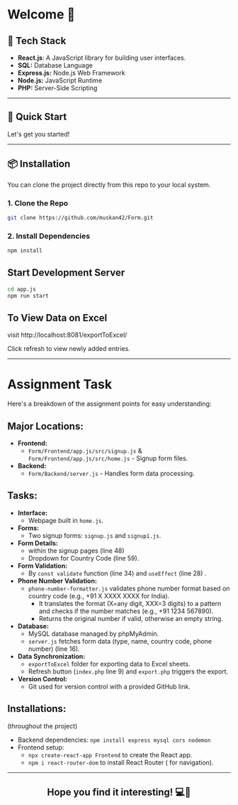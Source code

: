 # Welcome 🌟

## 🚀 Tech Stack
- **React.js**: A JavaScript library for building user interfaces.
- **SQL:** Database Language
- **Express.js:** Node.js Web Framework
- **Node.js:** JavaScript Runtime 
- **PHP:** Server-Side Scripting 

---

## 🚀 Quick Start
Let's get you started!

---

## 📦 Installation

You can clone the project directly from this repo to your local system.

### 1. Clone the Repo

```bash
git clone https://github.com/muskan42/Form.git
```

### 2. Install Dependencies

```bash
npm install
```

## Start Development Server

```bash
cd app.js
npm run start
```

## To View Data on Excel

visit http://localhost:8081/exportToExcel/

Click refresh to view newly added entries.

---

# Assignment Task

Here's a breakdown of the assignment points for easy understanding:

## Major Locations:

* **Frontend:**
    * `Form/Frontend/app.js/src/signup.js` & `Form/Frontend/app.js/src/home.js` - Signup form files.
* **Backend:**
    * `Form/Backend/server.js` - Handles form data processing.

## Tasks:

* **Interface:**
    * Webpage built in `home.js`.
* **Forms:**
    * Two signup forms: `signup.js` and `signup1.js`.
* **Form Details:**
    * within the signup pages (line 48)
    * Dropdown for Country Code (line 59).
* **Form Validation:**
    * By `const validate` function (line 34) and `useEffect` (line 28) .
* **Phone Number Validation:**
    * `phone-number-formatter.js` validates phone number format based on country code (e.g., +91 X XXXX XXXX for India).
        * It translates the format (X=any digit, XXX=3 digits) to a pattern and checks if the number matches (e.g., +91 1234 567890).
        * Returns the original number if valid, otherwise an empty string.
* **Database:**
    * MySQL database managed by phpMyAdmin.
    * `server.js` fetches form data (type, name, country code, phone number) (line 16).
* **Data Synchronization:**
    * `exportToExcel` folder for exporting data to Excel sheets.
    * Refresh button (`index.php` line 9) and `export.php` triggers the export.
* **Version Control:**
    * Git used for version control with a provided GitHub link.

## Installations: 
(throughout the project)

* Backend dependencies: `npm install express mysql cors nodemon`
* Frontend setup:
    * `npx create-react-app Frontend` to create the React app.
    * `npm i react-router-dom` to install React Router ( for navigation).

---

<div align="center">
  <h2>Hope you find it interesting! 💻🌟</h2>
</div>
